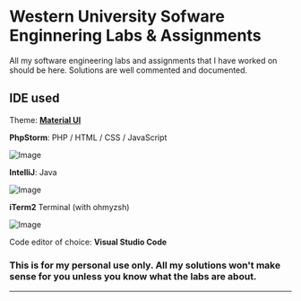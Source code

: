 # Western University Sofware Enginnering Labs & Assignments

All my software engineering labs and assignments that I have worked on should be here. Solutions are well commented and documented. 

## IDE used

Theme: **[Material UI](https://plugins.jetbrains.com/plugin/8006-material-theme-ui/)**

**PhpStorm**: PHP / HTML / CSS / JavaScript

![Image](https://rishabbhatt.com/img/github/ide.png)

**IntelliJ**: Java

![Image](https://rishabbhatt.com/img/github/ide-2.png)

**iTerm2** Terminal (with ohmyzsh)

![Image](https://rishabbhatt.com/img/github/terminal.png)

Code editor of choice: **Visual Studio Code**

### This is for my personal use only. All my solutions won't make sense for you unless you know what the labs are about.

----



